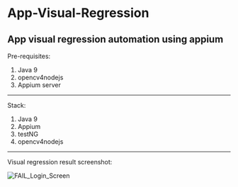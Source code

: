 # App-Visual-Regression

App visual regression automation using appium
--
Pre-requisites:

1. Java 9
2. opencv4nodejs 
3. Appium server 
---


Stack:
1. Java 9
2. Appium
3. testNG
4. opencv4nodejs

---

Visual regression result screenshot:

![FAIL_Login_Screen](https://user-images.githubusercontent.com/30006440/162614555-d12f6470-24c8-4fb6-a8ab-ad250d2abc20.png)


